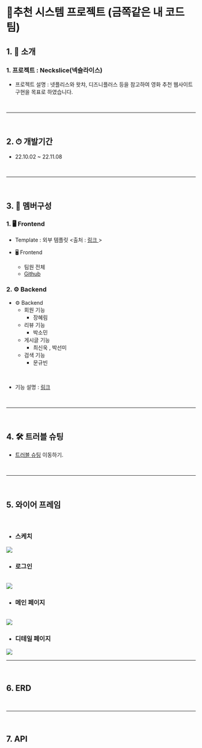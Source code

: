 # 🐥추천 시스템 프로젝트 (금쪽같은 내 코드 팀)

## 1. 🌈 소개

### 1. 프로젝트 : Neckslice(넥슬라이스)
- 프로젝트 설명 : 넷플리스와 왓챠, 디즈니플러스 등을 참고하여 영화 추천 웹사이트 구현을 목표로 하였습니다.

<br>

---

<br>

## 2. ⏱︎ 개발기간
- 22.10.02 ~ 22.11.08

<br>

---
<br>

## 3. 🐥 멤버구성

### 1.  🖥 Frontend   
- Template : 외부 템플릿  <출처 : <a href=""> 링크 </a>>

- 🖥 Frontend 
  - 팀원 전체
  - <a href="https://github.com/somnee-v/Neckslice_front">Github</a>

### 2. ⚙ Backend

- ⚙ Backend 
  - 회원 기능
    - 장혜림
  - 리뷰 기능 
    - 박소민
  - 게시글 기능
    - 최신욱 , 박선미
  - 검색 기능
    - 문규빈

<br>

- 기능 설명 : <a href=""> 링크 </a>

<br>

---

<br>

## 4. 🛠️ 트러블 슈팅

- <a href="">트러블 슈팅</a> 이동하기.

<br>

---

<br>

## 5. 와이어 프레임

<br>

- ### 스케치
<img src="https://user-images.githubusercontent.com/113073492/200335797-441d26aa-f3da-4b8b-a996-25c223c95532.png">

<br>

- ### 로그인

<br>

<img src="https://user-images.githubusercontent.com/113073492/200336378-aa32d1a1-bcb5-4f6d-8f2b-15b97ab01699.png">

<br>

- ### 메인 페이지

<br>

<img src="https://user-images.githubusercontent.com/113073492/200336367-f73fb1ad-2950-4305-88b5-20fbaf0a07bf.png">

<br>

- ### 디테일 페이지
<img src="https://user-images.githubusercontent.com/113073492/200336382-44747553-61d8-42cb-8d69-1d08a5b0b713.png">

<br>

---
<br>

## 6. ERD

<br>

---

<br>

## 7. API

<br>
